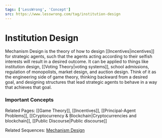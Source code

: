 ```yaml
---
tags: ['LessWrong', 'Concept']
src: https://www.lesswrong.com/tag/institution-design
---
```


# Institution Design
Mechanism Design is the theory of how to design [[Incentives|incentives]] for strategic agents, such that the agents acting according to their selfish interests will result in a desired outcome. It can be applied to things like institution design, [[Voting Theory|voting systems]], school admissions, regulation of monopolists, market design, and auction design. Think of it as the engineering side of game theory, thinking backward from a desired goal, and designing structures that lead strategic agents to behave in a way that achieves that goal.

### Important Concepts
Related Pages: [[Game Theory]], [[Incentives]], [[Principal-Agent Problems]], [[Cryptocurrency & Blockchain|Cryptocurrencies and blockchain]], [[Public Discourse|Public discourse]]

Related Sequences: [Mechanism Design](https://www.lesswrong.com/s/Yh4YsGDD9WYiZqRnf)

